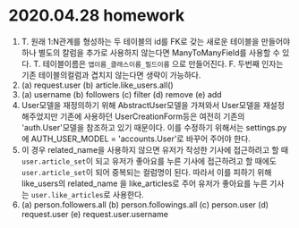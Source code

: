 # 2020.04.28 homework

1. T. 원래 1:N관계를 형성하는 두 테이블의 id를 FK로 갖는 새로운 테이블을 만들어야 하나 별도의 칼럼을 추가로 사용하지 않는다면 ManyToManyField를 사용할 수 있다.
   T. 테이블이름은 `앱이름_클래스이름_필드이름` 으로 만들어진다.
   F. 두번째 인자는 기존 테이블의컬럼과 겹치지 않는다면 생략이 가능하다.
2. (a) request.user
   (b) article.like_users.all()
3. (a) username 
   (b) followers
   (c) filter
   (d) remove
   (e) add
4. User모델을 재정의하기 위해 AbstractUser모델을 가져와서 User모델을 재설정해주었지만 기존에 사용하던 UserCreationForm등은 여전히 기존의 'auth.User'모델을 참조하고 있기 때문이다. 이를 수정하기 위해서는  settings.py에 AUTH_USER_MODEL = 'accounts.User'로 바꾸어 주어야 한다.
5. 이 경우 related_name을 사용하지 않으면 유저가 작성한 기사에 접근하려고 할 때 `user.article_set`이 되고 유저가 좋아요를 누른 기사에 접근하려고 할 때에도 `user.article_set`이 되어 중복되는 컬럼명이 된다. 따라서 이를 피하기 위해 like_users의 related_name 을 like_articles로 주어 유저가 좋아요를 누른 기사는 `user.like_articles`로 사용한다.
6. (a) person.followers.all
   (b) person.followings.all
   (c) person.user
   (d) request.user
   (e) request.user.username

